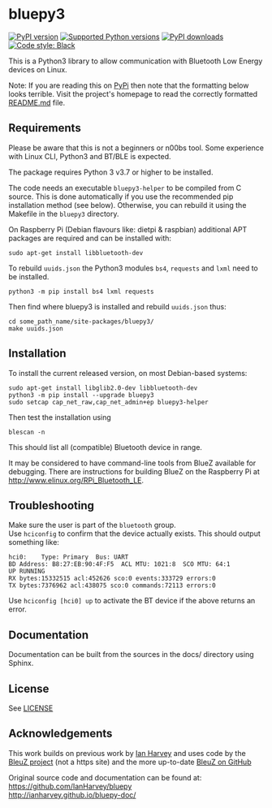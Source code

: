 # bluepy3

[![PyPI version](https://img.shields.io/pypi/v/bluepy3.svg?logo=pypi&logoColor=FFE873)](https://pypi.org/project/bluepy3)
[![Supported Python versions](https://img.shields.io/pypi/pyversions/bluepy3.svg?logo=python&logoColor=FFE873)](https://pypi.org/project/bluepy3)
[![PyPI downloads](https://img.shields.io/pypi/dm/bluepy3.svg)](https://pypistats.org/packages/bluepy3)
[![Code style: Black](https://img.shields.io/badge/code%20style-Black-000000.svg)](https://github.com/psf/black)

This is a Python3 library to allow communication with Bluetooth Low Energy devices on Linux.

Note: If you are reading this on [PyPi](https://pypi.org/project/bluepy3/) then note that the formatting below looks terrible. 
Visit the project's homepage to read the correctly formatted [README.md](https://github.com/Mausy5043/bluepy3#readme) file. 

## Requirements

Please be aware that this is not a beginners or n00bs tool. Some experience with Linux CLI, Python3 and BT/BLE is expected.

The package requires Python 3 v3.7 or higher to be installed. 

The code needs an executable `bluepy3-helper` to be compiled from C source. This is done
automatically if you use the recommended pip installation method (see below). Otherwise,
you can rebuild it using the Makefile in the `bluepy3` directory.

On Raspberry Pi (Debian flavours like: dietpi & raspbian) additional APT packages are required and can be installed with:
```(bash)
sudo apt-get install libbluetooth-dev
```

To rebuild `uuids.json` the Python3 modules `bs4`, `requests` and `lxml` need to be installed.
```(python3)
python3 -m pip install bs4 lxml requests
```
Then find where bluepy3 is installed and rebuild `uuids.json` thus: 
```(bash)
cd some_path_name/site-packages/bluepy3/
make uuids.json
```

## Installation

To install the current released version, on most Debian-based systems:
```(bash)
sudo apt-get install libglib2.0-dev libbluetooth-dev
python3 -m pip install --upgrade bluepy3
sudo setcap cap_net_raw,cap_net_admin+ep bluepy3-helper
```
Then test the installation using
```(bash)
blescan -n
```
This should list all (compatible) Bluetooth device in range.

It may be considered to have command-line tools from BlueZ available for debugging. There
are instructions for building BlueZ on the Raspberry Pi at http://www.elinux.org/RPi_Bluetooth_LE.

## Troubleshooting

Make sure the user is part of the `bluetooth` group.   
Use `hciconfig` to confirm that the device actually exists. This should output something like:
```
hci0:    Type: Primary  Bus: UART
BD Address: B8:27:EB:90:4F:F5  ACL MTU: 1021:8  SCO MTU: 64:1
UP RUNNING
RX bytes:15332515 acl:452626 sco:0 events:333729 errors:0
TX bytes:7376962 acl:438075 sco:0 commands:72113 errors:0
```
Use `hciconfig [hci0] up` to activate the BT device if the above returns an error.

## Documentation

Documentation can be built from the sources in the docs/ directory using Sphinx.

## License  

See [LICENSE](LICENSE)

## Acknowledgements

This work builds on previous work by [Ian Harvey](https://github.com/IanHarvey/bluepy) and uses code 
by the [BleuZ project](http://www.bluez.org/) (not a https site) and the more 
up-to-date [BleuZ on GitHub](https://github.com/bluez/bluez)

Original source code and documentation can be found at:   
  https://github.com/IanHarvey/bluepy   
  http://ianharvey.github.io/bluepy-doc/
